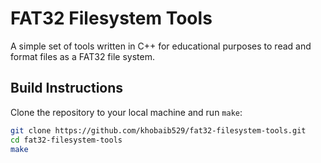 # FAT32 Filesystem Tools

A simple set of tools written in C++ for educational purposes to read and format files as a FAT32 file system.

## Build Instructions

Clone the repository to your local machine and run `make`:

```bash
git clone https://github.com/khobaib529/fat32-filesystem-tools.git
cd fat32-filesystem-tools
make

